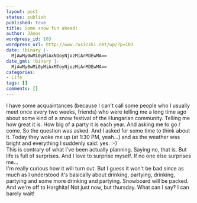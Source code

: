 ```yaml
---
layout: post
status: publish
published: true
title: Some snow fun ahead!
author: János
wordpress_id: 103
wordpress_url: http://www.rusiczki.net/wp/?p=103
date: !binary |-
  MjAwMy0wMi0yMiAxNDoyNjozMiArMDEwMA==
date_gmt: !binary |-
  MjAwMy0wMi0yMiAxMToyNjozMiArMDEwMA==
categories:
- Life
tags: []
comments: []
---
```

<p>I have some acquaintances (because I can't call some people who I usually meet once every two weeks, friends) who were telling me a long time ago about some kind of a snow festival of the Hungarian community. Telling me how great it is. How big of a party it is each year. And asking me to go / come. So the question was asked. And I asked for some time to think about it. Today they woke me up (at 1:30 PM, yeah...) and as the weather was bright and everything I suddenly said: yes. :-)<br />
This is contrary of what I've been actually planning. Saying no, that is. But life is full of surprises. And I love to surprise myself. If no one else surprises me...<br />
I'm really curious how it will turn out. But I guess it won't be bad since as much as I understood it's basically about drinking, partying, drinking, partying and some more drinking and partying. Snowboard will be packed. And we're off to Harghita! Not just now, but thursday. What can I say? I can barely wait!</p>
